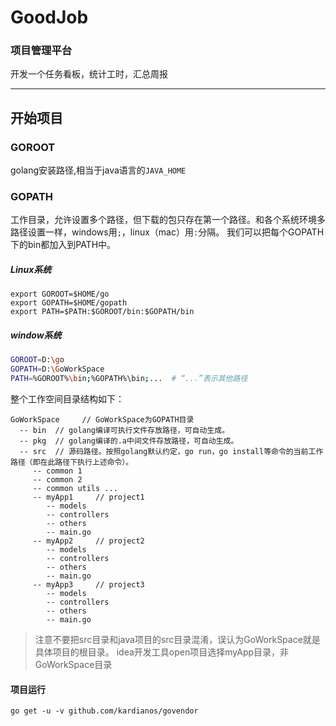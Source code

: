 # GoodJob
### 项目管理平台
开发一个任务看板，统计工时，汇总周报






















---

## 开始项目

### GOROOT
golang安装路径,相当于java语言的`JAVA_HOME`

### GOPATH
工作目录，允许设置多个路径，但下载的包只存在第一个路径。和各个系统环境多路径设置一样，windows用`;`，linux（mac）用`:`分隔。
我们可以把每个GOPATH下的bin都加入到PATH中。


##### Linux系统
```
export GOROOT=$HOME/go
export GOPATH=$HOME/gopath
export PATH=$PATH:$GOROOT/bin:$GOPATH/bin
```

##### window系统
```bash
GOROOT=D:\go
GOPATH=D:\GoWorkSpace
PATH=%GOROOT%\bin;%GOPATH%\bin;...  # “...”表示其他路径
```

整个工作空间目录结构如下：
```
GoWorkSpace     // GoWorkSpace为GOPATH目录
  -- bin  // golang编译可执行文件存放路径，可自动生成。
  -- pkg  // golang编译的.a中间文件存放路径，可自动生成。
  -- src  // 源码路径。按照golang默认约定，go run，go install等命令的当前工作路径（即在此路径下执行上述命令）。
     -- common 1
     -- common 2
     -- common utils ...
     -- myApp1     // project1
        -- models
        -- controllers
        -- others
        -- main.go
     -- myApp2     // project2
        -- models
        -- controllers
        -- others
        -- main.go
     -- myApp3     // project3
        -- models
        -- controllers
        -- others
        -- main.go
```

> 注意不要把src目录和java项目的src目录混淆，误认为GoWorkSpace就是具体项目的根目录。
>idea开发工具open项目选择myApp目录，非GoWorkSpace目录


#### 项目运行
```
go get -u -v github.com/kardianos/govendor
```

